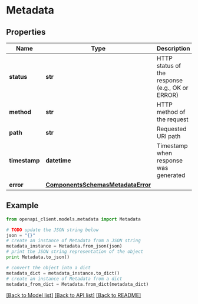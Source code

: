 # Metadata


## Properties
Name | Type | Description | Notes
------------ | ------------- | ------------- | -------------
**status** | **str** | HTTP status of the response (e.g., OK or ERROR) | [optional] 
**method** | **str** | HTTP method of the request | [optional] 
**path** | **str** | Requested URI path | [optional] 
**timestamp** | **datetime** | Timestamp when response was generated | [optional] 
**error** | [**ComponentsSchemasMetadataError**](ComponentsSchemasMetadataError.md) |  | [optional] 

## Example

```python
from openapi_client.models.metadata import Metadata

# TODO update the JSON string below
json = "{}"
# create an instance of Metadata from a JSON string
metadata_instance = Metadata.from_json(json)
# print the JSON string representation of the object
print Metadata.to_json()

# convert the object into a dict
metadata_dict = metadata_instance.to_dict()
# create an instance of Metadata from a dict
metadata_from_dict = Metadata.from_dict(metadata_dict)
```
[[Back to Model list]](../README.md#documentation-for-models) [[Back to API list]](../README.md#documentation-for-api-endpoints) [[Back to README]](../README.md)


